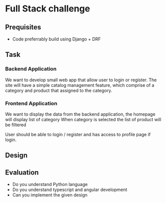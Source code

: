 # Full Stack challenge

## Prequisites

* Code preferrably build using Django + DRF 

## Task

### Backend Application

We want to develop small web app that allow user to login or register.
The site will have a simple catalog management feature, which comprise of a category and product that assigned to the category.

### Frontend Application

We want to display the data from the backend application, 
the homepage will display list of category 
When category is selected the list of product will be filtered 

User should be able to login / register and has access to profile page if login.

## Design


## Evaluation

* Do you understand Python language 
* Do you understand typescript and angular development
* Can you implement the given design


